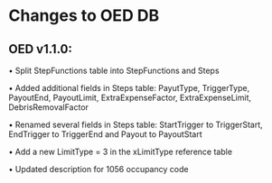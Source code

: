 # Changes to OED DB

## OED v1.1.0:

•	Split StepFunctions table into StepFunctions and Steps

•	Added additional fields in Steps table: PayutType, TriggerType, PayoutEnd, PayoutLimit, ExtraExpenseFactor, ExtraExpenseLimit, DebrisRemovalFactor

•	Renamed several fields in Steps table: StartTrigger to TriggerStart, EndTrigger to TriggerEnd and Payout to PayoutStart

•	Add a new LimitType = 3 in the xLimitType reference table

•	Updated description for 1056 occupancy code
